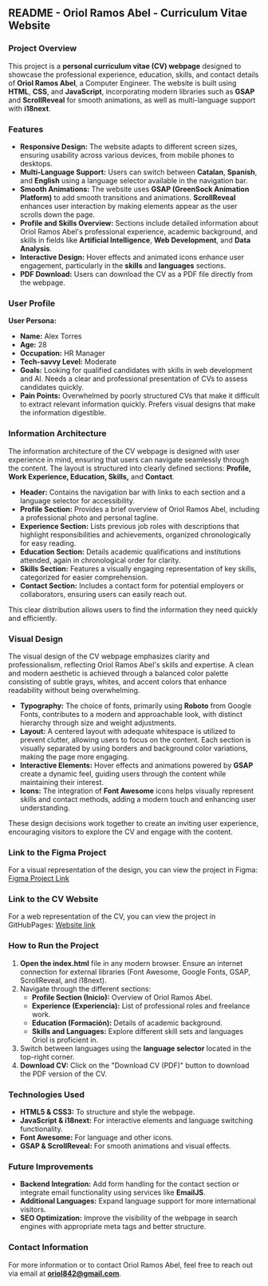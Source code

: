 ## README - Oriol Ramos Abel - Curriculum Vitae Website

### Project Overview

This project is a **personal curriculum vitae (CV) webpage** designed to showcase the professional experience, education, skills, and contact details of **Oriol Ramos Abel**, a Computer Engineer. The website is built using **HTML**, **CSS**, and **JavaScript**, incorporating modern libraries such as **GSAP** and **ScrollReveal** for smooth animations, as well as multi-language support with **i18next**.

### Features

- **Responsive Design:** The website adapts to different screen sizes, ensuring usability across various devices, from mobile phones to desktops.
- **Multi-Language Support:** Users can switch between **Catalan**, **Spanish**, and **English** using a language selector available in the navigation bar.
- **Smooth Animations:** The website uses **GSAP (GreenSock Animation Platform)** to add smooth transitions and animations. **ScrollReveal** enhances user interaction by making elements appear as the user scrolls down the page.
- **Profile and Skills Overview:** Sections include detailed information about Oriol Ramos Abel's professional experience, academic background, and skills in fields like **Artificial Intelligence**, **Web Development**, and **Data Analysis**.
- **Interactive Design:** Hover effects and animated icons enhance user engagement, particularly in the **skills** and **languages** sections.
- **PDF Download:** Users can download the CV as a PDF file directly from the webpage.

### User Profile

**User Persona:**

- **Name:** Alex Torres
- **Age:** 28
- **Occupation:** HR Manager
- **Tech-savvy Level:** Moderate
- **Goals:** Looking for qualified candidates with skills in web development and AI. Needs a clear and professional presentation of CVs to assess candidates quickly.
- **Pain Points:** Overwhelmed by poorly structured CVs that make it difficult to extract relevant information quickly. Prefers visual designs that make the information digestible.

### Information Architecture

The information architecture of the CV webpage is designed with user experience in mind, ensuring that users can navigate seamlessly through the content. The layout is structured into clearly defined sections: **Profile, Work Experience, Education, Skills,** and **Contact**.

- **Header:** Contains the navigation bar with links to each section and a language selector for accessibility.
- **Profile Section:** Provides a brief overview of Oriol Ramos Abel, including a professional photo and personal tagline.
- **Experience Section:** Lists previous job roles with descriptions that highlight responsibilities and achievements, organized chronologically for easy reading.
- **Education Section:** Details academic qualifications and institutions attended, again in chronological order for clarity.
- **Skills Section:** Features a visually engaging representation of key skills, categorized for easier comprehension.
- **Contact Section:** Includes a contact form for potential employers or collaborators, ensuring users can easily reach out.

This clear distribution allows users to find the information they need quickly and efficiently.

### Visual Design

The visual design of the CV webpage emphasizes clarity and professionalism, reflecting Oriol Ramos Abel's skills and expertise. A clean and modern aesthetic is achieved through a balanced color palette consisting of subtle grays, whites, and accent colors that enhance readability without being overwhelming.

- **Typography:** The choice of fonts, primarily using **Roboto** from Google Fonts, contributes to a modern and approachable look, with distinct hierarchy through size and weight adjustments.
- **Layout:** A centered layout with adequate whitespace is utilized to prevent clutter, allowing users to focus on the content. Each section is visually separated by using borders and background color variations, making the page more engaging.
- **Interactive Elements:** Hover effects and animations powered by **GSAP** create a dynamic feel, guiding users through the content while maintaining their interest.
- **Icons:** The integration of **Font Awesome** icons helps visually represent skills and contact methods, adding a modern touch and enhancing user understanding.

These design decisions work together to create an inviting user experience, encouraging visitors to explore the CV and engage with the content.

### Link to the Figma Project

For a visual representation of the design, you can view the project in Figma: [Figma Project Link](https://www.figma.com/design/dBFQqfaae5s6nqdWMZJI4B/PersonalWebCV?node-id=0-1&t=zUBnD9G1D6wgQyQN-1)

### Link to the CV Website

For a web representation of the CV, you can view the project in GitHubPages: [Website link](https://oriolramos.github.io/PersonalWebCV/)

### How to Run the Project

1. **Open the index.html** file in any modern browser. Ensure an internet connection for external libraries (Font Awesome, Google Fonts, GSAP, ScrollReveal, and i18next).
2. Navigate through the different sections:
    - **Profile Section (Inicio):** Overview of Oriol Ramos Abel.
    - **Experience (Experiencia):** List of professional roles and freelance work.
    - **Education (Formación):** Details of academic background.
    - **Skills and Languages:** Explore different skill sets and languages Oriol is proficient in.
3. Switch between languages using the **language selector** located in the top-right corner.
4. **Download CV:** Click on the "Download CV (PDF)" button to download the PDF version of the CV.

### Technologies Used

- **HTML5 & CSS3:** To structure and style the webpage.
- **JavaScript & i18next:** For interactive elements and language switching functionality.
- **Font Awesome:** For language and other icons.
- **GSAP & ScrollReveal:** For smooth animations and visual effects.

### Future Improvements

- **Backend Integration:** Add form handling for the contact section or integrate email functionality using services like **EmailJS**.
- **Additional Languages:** Expand language support for more international visitors.
- **SEO Optimization:** Improve the visibility of the webpage in search engines with appropriate meta tags and better structure.

### Contact Information

For more information or to contact Oriol Ramos Abel, feel free to reach out via email at **oriol842@gmail.com**.
